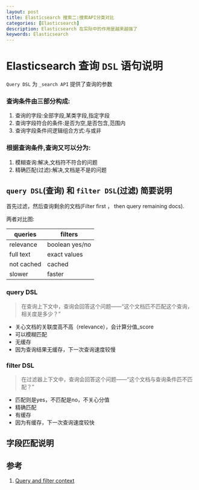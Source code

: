 ```yaml
---
layout: post
title: Elasticsearch 搜索二:搜索API分类对比
categories: [Elasticsearch]
description: Elasticsearch 在实际中的作用是越来越强了
keywords: Elasticsearch
---
```


# Elasticsearch 查询 `DSL` 语句说明
`Query DSL` 为 `_search API` 提供了查询的参数

### 查询条件由三部分构成:
1. 查询的字段:全部字段,某类字段,指定字段
2. 查询字段符合的条件:是否为空,是否包含,范围内
3. 查询字段条件间逻辑组合方式:与或非

### 根据查询条件,查询又可以分为:
1. 模糊查询:解决,文档符不符合的问题
2. 精确匹配(过滤):解决,文档是不是的问题

## `query DSL`(查询) 和 `filter DSL`(过滤) 简要说明
首先过滤，然后查询剩余的文档(Filter first ， then query remaining docs).

两者对比图:

queries | filters
---| ---
relevance | boolean yes/no
full text | exact values
not cached| cached
slower    | faster

### query DSL

> 在查询上下文中，查询会回答这个问题——“这个文档匹不匹配这个查询，相关度是多少？”  

- 关心文档的关联度高不高（relevance），会计算分值_score
- 可以模糊匹配
- 无缓存
- 因为查询结果无缓存，下一次查询速度较慢

### filter DSL

> 在过滤器上下文中，查询会回答这个问题——“这个文档与查询条件匹不匹配？”  

- 匹配则是yes，不匹配是no，不关心分值
- 精确匹配
- 有缓存
- 因为有缓存，下一次查询速度较快

## 字段匹配说明


## 参考
1. [Query and filter context](https://www.elastic.co/guide/en/elasticsearch/reference/2.4/query-filter-context.html)